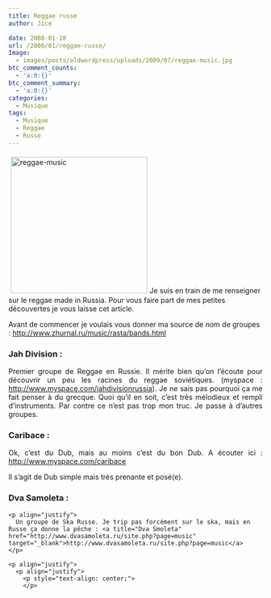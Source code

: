 ```yaml
---
title: Reggae russe
author: Jice

date: 2008-01-28
url: /2008/01/reggae-russe/
Image:
  - images/posts/oldwordpress/uploads/2009/07/reggae-music.jpg
btc_comment_counts:
  - 'a:0:{}'
btc_comment_summary:
  - 'a:0:{}'
categories:
  - Musique
tags:
  - Musique
  - Reggae
  - Russe
---
```

[<img class="alignleft size-full wp-image-690" style="margin: 5px;" title="reggae-music" src="/images/posts/oldwordpress/uploads/2009/07/reggae-music.jpg" alt="reggae-music" width="270" height="270" >][1]Je suis en train de me renseigner sur le reggae made in Russia. Pour vous faire part de mes petites découvertes je vous laisse cet article.

Avant de commencer je voulais vous donner ma source de nom de groupes : <a onclick="window.open(this.href);return false;" href="http://www.zhurnal.ru/music/rasta/bands.html">http://www.zhurnal.ru/music/rasta/bands.html</a>

### Jah Division :

<p align="justify">
  Premier groupe de Reggae en Russie. Il mérite bien qu&#8217;on l&#8217;écoute pour découvrir un peu les racines du reggae soviétiques. (myspace : <a title="Jah Division" href="http://www.myspace.com/jahdivisionrussia" target="_blank">http://www.myspace.com/jahdivisionrussia</a>). Je ne sais pas pourquoi ça me fait penser à du grecque. Quoi qu&#8217;il en soit, c&#8217;est très mélodieux et rempli d&#8217;instruments. Par contre ce n&#8217;est pas trop mon truc. Je passe à d&#8217;autres groupes.
</p>

<p align="justify">
  <h3>
    Caribace :
  </h3>
  
  <p align="justify">
    Ok, c&#8217;est du Dub, mais au moins c&#8217;est du bon Dub. A écouter ici : <a title="Caribace" href="http://www.myspace.com/caribace" target="_blank">http://www.myspace.com/caribace</a>
  </p>
  
  <p align="justify">
    Il s&#8217;agit de Dub simple mais très prenante et posé(e).
  </p>
  
  <p align="justify">
    <h3>
      Dva Samoleta :
    </h3>
    
    <p align="justify">
      Un groupe de Ska Russe. Je trip pas forcément sur le ska, mais en Russe ça donne la pêche : <a title="Dva Smoleta" href="http://www.dvasamoleta.ru/site.php?page=music" target="_blank">http://www.dvasamoleta.ru/site.php?page=music</a>
    </p>
    
    <p align="justify">
      <p align="justify">
        <p style="text-align: center;">
        </p>

 [1]: images/posts/oldwordpress/uploads/2009/07/reggae-music.jpg